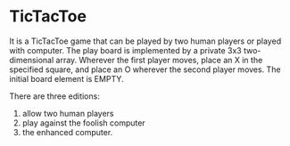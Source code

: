 # TicTacToe
It is a TicTacToe game that can be played by two human players or played with computer. 
The play board is implemented by a private 3x3 two-dimensional array.
Wherever the first player moves, place an X in the specified square, and place an O wherever the second player moves. 
The initial board element is EMPTY. 

There are three editions:
1) allow two human players
2) play against the foolish computer 
3) the enhanced computer. 
